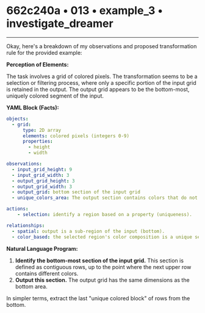 # 662c240a • 013 • example_3 • investigate_dreamer

---
Okay, here's a breakdown of my observations and proposed transformation rule for the provided example:

**Perception of Elements:**

The task involves a grid of colored pixels. The transformation seems to be a selection or filtering process, where only a specific portion of the input grid is retained in the output. The output grid appears to be the bottom-most, uniquely colored segment of the input.

**YAML Block (Facts):**



```yaml
objects:
  - grid:
      type: 2D array
      elements: colored pixels (integers 0-9)
      properties:
        - height
        - width

observations:
  - input_grid_height: 9
  - input_grid_width: 3
  - output_grid_height: 3
  - output_grid_width: 3
  - output_grid: bottom section of the input grid
  - unique_colors_area: The output section contains colors that do not appear in the upper area of the input.

actions:
    - selection: identify a region based on a property (uniqueness).

relationships:
  - spatial: output is a sub-region of the input (bottom).
  - color_based: the selected region's color composition is a unique set.
```



**Natural Language Program:**

1.  **Identify the bottom-most section of the input grid.** This section is defined as contiguous rows, up to the point where the next upper row contains different colors.
2.  **Output this section.** The output grid has the same dimensions as the bottom area.

In simpler terms, extract the last "unique colored block" of rows from the bottom.

